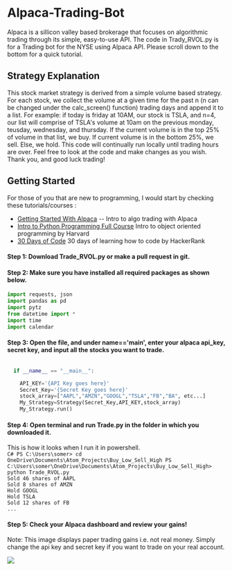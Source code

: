 # Alpaca-Trading-Bot
Alpaca is a sillicon valley based brokerage that focuses on algorithmic trading through its simple, easy-to-use API. The code in Trady_RVOL.py is for a Trading bot for the NYSE using Alpaca API. Please scroll down to the bottom for a quick tutorial. 
## Strategy Explanation
This stock market strategy is derived from a simple volume based strategy. For each stock, we collect the volume at a given time for the past n (n can be changed under the calc_screen() function) trading days and append it to a list. For example: if today is friday at 10AM, our stock is TSLA, and n=4, our list will comprise of TSLA's volume at 10am on the previous monday, teusday, wednesday, and thursday. If the current volume is in the top 25% of volume in that list, we buy. If current volume is in the bottom 25%, we sell. Else, we hold. This code will continually run locally until trading hours are over. Feel free to look at the code and make changes as you wish. Thank you, and good luck trading!

## Getting Started
For those  of you that are new to programming, I would start by checking these tutorials/courses : <br />
* [Getting Started With Alpaca](https://alpaca.markets/docs/get-started-with-alpaca/tutorial-videos/) -- Intro to algo trading with Alpaca<br />
* [Intro to Python Programming Full Course](https://www.edx.org/course/cs50s-introduction-to-computer-science) Intro to object oriented programming by Harvard<br />
* [30 Days of Code](https://www.hackerrank.com/domains/tutorials/30-days-of-code) 30 days of learning how to code by HackerRank <br />

#### Step 1: Download Trade_RVOL.py or make a pull request in git. 

#### Step 2: Make sure you have installed all required packages as shown below.
```python
import requests, json
import pandas as pd
import pytz
from datetime import *
import time
import calendar

 ```


#### Step 3: Open the file, and under __name__=='__main__', enter your alpaca api_key, secret key, and input all the stocks you want to trade.

```python

  if __name__ == "__main__":

    API_KEY='{API Key goes here}'
    Secret_Key='{Secret Key goes here}'
    stock_array=["AAPL","AMZN","GOOGL","TSLA","FB","BA", etc...]
    My_Strategy=Strategy(Secret_Key,API_KEY,stock_array)
    My_Strategy.run()
 ```
 #### Step 4: Open terminal and run Trade.py in the folder in which you downloaded it. 
 This is how it looks when I run it in powershell. <br />
    ```C#
    PS C:\Users\somer> cd OneDrive\Documents\Atom_Projects\Buy_Low_Sell_High
    PS C:\Users\somer\OneDrive\Documents\Atom_Projects\Buy_Low_Sell_High> python Trade_RVOL.py  
    ```  <br />
     ```
    Sold 46 shares of AAPL ``` <br />
    ```Sold 8 shares of AMZN  ```<br />
   ``` Hold GOOGL ``` <br />
    ```Hold TSLA ```<br />
    ```Sold 12 shares of FB ```<br />
    ```... ```
  #### Step 5: Check your Alpaca dashboard and review your gains!
  Note: This image displays paper trading gains i.e. not real money. Simply change the api key and secret key if you want to trade on your real account. 
  
  ![](https://github.com/jacobsomer/Alpaca-Trading-Bot/blob/master/Screenshot%20(6).png)
